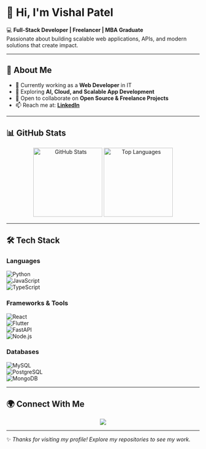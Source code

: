 # 👋 Hi, I'm Vishal Patel  

💻 **Full-Stack Developer | Freelancer | MBA Graduate**  
Passionate about building scalable web applications, APIs, and modern solutions that create impact.  

---

## 🚀 About Me  
- 🔭 Currently working as a **Web Developer** in IT  
- 🌱 Exploring **AI, Cloud, and Scalable App Development**  
- 👯 Open to collaborate on **Open Source & Freelance Projects**  
- 📫 Reach me at: **[LinkedIn](https://www.linkedin.com/in/vishal-p-53037673/)**  

---

## 📊 GitHub Stats  

<p align="center">
  <img src="https://github-readme-stats.vercel.app/api?username=vishalpatel0&show_icons=true&theme=tokyonight&count_private=true" alt="GitHub Stats" height="180px"/>
  <img src="https://github-readme-stats.vercel.app/api/top-langs/?username=vishalpatel0&layout=compact&langs_count=10&hide_border=true&theme=tokyonight&count_private=true" alt="Top Languages" height="180px"/>
</p>

---

## 🛠️ Tech Stack  

### Languages  
![Python](https://img.shields.io/badge/Python-3776AB?style=for-the-badge&logo=python&logoColor=white)  
![JavaScript](https://img.shields.io/badge/JavaScript-F7DF1E?style=for-the-badge&logo=javascript&logoColor=black)  
![TypeScript](https://img.shields.io/badge/TypeScript-007ACC?style=for-the-badge&logo=typescript&logoColor=white)  

### Frameworks & Tools  
![React](https://img.shields.io/badge/React-20232A?style=for-the-badge&logo=react&logoColor=61DAFB)  
![Flutter](https://img.shields.io/badge/Flutter-02569B?style=for-the-badge&logo=flutter&logoColor=white)  
![FastAPI](https://img.shields.io/badge/FastAPI-009688?style=for-the-badge&logo=fastapi&logoColor=white)  
![Node.js](https://img.shields.io/badge/Node.js-43853D?style=for-the-badge&logo=node.js&logoColor=white)  

### Databases  
![MySQL](https://img.shields.io/badge/MySQL-005C84?style=for-the-badge&logo=mysql&logoColor=white)  
![PostgreSQL](https://img.shields.io/badge/PostgreSQL-316192?style=for-the-badge&logo=postgresql&logoColor=white)  
![MongoDB](https://img.shields.io/badge/MongoDB-4EA94B?style=for-the-badge&logo=mongodb&logoColor=white)  

---

## 🌍 Connect With Me  

<p align="center">
  <a href="https://www.linkedin.com/in/vishal-patel-53037673/">
    <img src="https://img.shields.io/badge/LinkedIn-Vishal%20Patel-blue?style=for-the-badge&logo=linkedin">
  </a>
</p>

---

✨ *Thanks for visiting my profile! Explore my repositories to see my work.*
